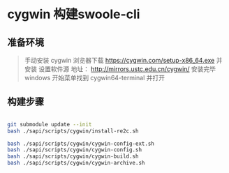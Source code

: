 # cygwin 构建swoole-cli

## 准备环境
> 手动安装 cygwin
> 浏览器下载 https://cygwin.com/setup-x86_64.exe 并安装
> 设置软件源 地址： http://mirrors.ustc.edu.cn/cygwin/
> 安装完毕
> windows 开始菜单找到  cygwin64-terminal  并打开


## 构建步骤
```bash

git submodule update --init
bash ./sapi/scripts/cygwin/install-re2c.sh

bash ./sapi/scripts/cygwin/cygwin-config-ext.sh
bash ./sapi/scripts/cygwin/cygwin-config.sh
bash ./sapi/scripts/cygwin/cygwin-build.sh
bash ./sapi/scripts/cygwin/cygwin-archive.sh

```
